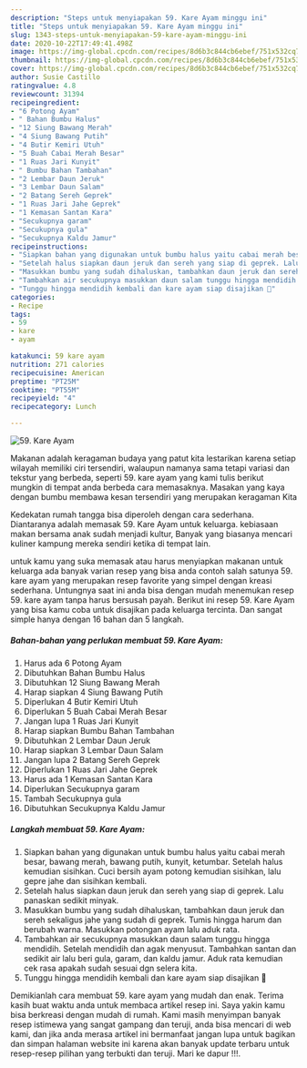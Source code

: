 ```yaml
---
description: "Steps untuk menyiapakan 59. Kare Ayam minggu ini"
title: "Steps untuk menyiapakan 59. Kare Ayam minggu ini"
slug: 1343-steps-untuk-menyiapakan-59-kare-ayam-minggu-ini
date: 2020-10-22T17:49:41.498Z
image: https://img-global.cpcdn.com/recipes/8d6b3c844cb6ebef/751x532cq70/59-kare-ayam-foto-resep-utama.jpg
thumbnail: https://img-global.cpcdn.com/recipes/8d6b3c844cb6ebef/751x532cq70/59-kare-ayam-foto-resep-utama.jpg
cover: https://img-global.cpcdn.com/recipes/8d6b3c844cb6ebef/751x532cq70/59-kare-ayam-foto-resep-utama.jpg
author: Susie Castillo
ratingvalue: 4.8
reviewcount: 31394
recipeingredient:
- "6 Potong Ayam"
- " Bahan Bumbu Halus"
- "12 Siung Bawang Merah"
- "4 Siung Bawang Putih"
- "4 Butir Kemiri Utuh"
- "5 Buah Cabai Merah Besar"
- "1 Ruas Jari Kunyit"
- " Bumbu Bahan Tambahan"
- "2 Lembar Daun Jeruk"
- "3 Lembar Daun Salam"
- "2 Batang Sereh Geprek"
- "1 Ruas Jari Jahe Geprek"
- "1 Kemasan Santan Kara"
- "Secukupnya garam"
- "Secukupnya gula"
- "Secukupnya Kaldu Jamur"
recipeinstructions:
- "Siapkan bahan yang digunakan untuk bumbu halus yaitu cabai merah besar, bawang merah, bawang putih, kunyit, ketumbar. Setelah halus kemudian sisihkan. Cuci bersih ayam potong kemudian sisihkan, lalu gepre jahe dan sisihkan kembali."
- "Setelah halus siapkan daun jeruk dan sereh yang siap di geprek. Lalu panaskan sedikit minyak."
- "Masukkan bumbu yang sudah dihaluskan, tambahkan daun jeruk dan sereh sekaligus jahe yang sudah di geprek. Tumis hingga harum dan berubah warna. Masukkan potongan ayam lalu aduk rata."
- "Tambahkan air secukupnya masukkan daun salam tunggu hingga mendidih. Setelah mendidih dan agak menyusut. Tambahkan santan dan sedikit air lalu beri gula, garam, dan kaldu jamur. Aduk rata kemudian cek rasa apakah sudah sesuai dgn selera kita."
- "Tunggu hingga mendidih kembali dan kare ayam siap disajikan 🥰"
categories:
- Recipe
tags:
- 59
- kare
- ayam

katakunci: 59 kare ayam 
nutrition: 271 calories
recipecuisine: American
preptime: "PT25M"
cooktime: "PT55M"
recipeyield: "4"
recipecategory: Lunch

---
```



![59. Kare Ayam](https://img-global.cpcdn.com/recipes/8d6b3c844cb6ebef/751x532cq70/59-kare-ayam-foto-resep-utama.jpg)

Makanan adalah keragaman budaya yang patut kita lestarikan karena setiap wilayah memiliki ciri tersendiri, walaupun namanya sama tetapi variasi dan tekstur yang berbeda, seperti 59. kare ayam yang kami tulis berikut mungkin di tempat anda berbeda cara memasaknya. Masakan yang kaya dengan bumbu membawa kesan tersendiri yang merupakan keragaman Kita



Kedekatan rumah tangga bisa diperoleh dengan cara sederhana. Diantaranya adalah memasak 59. Kare Ayam untuk keluarga. kebiasaan makan bersama anak sudah menjadi kultur, Banyak yang biasanya mencari kuliner kampung mereka sendiri ketika di tempat lain.

untuk kamu yang suka memasak atau harus menyiapkan makanan untuk keluarga ada banyak varian resep yang bisa anda contoh salah satunya 59. kare ayam yang merupakan resep favorite yang simpel dengan kreasi sederhana. Untungnya saat ini anda bisa dengan mudah menemukan resep 59. kare ayam tanpa harus bersusah payah.
Berikut ini resep 59. Kare Ayam yang bisa kamu coba untuk disajikan pada keluarga tercinta. Dan sangat simple hanya dengan 16 bahan dan 5 langkah.


<!--inarticleads1-->

##### Bahan-bahan yang perlukan membuat 59. Kare Ayam:

1. Harus ada 6 Potong Ayam
1. Dibutuhkan  Bahan Bumbu Halus
1. Dibutuhkan 12 Siung Bawang Merah
1. Harap siapkan 4 Siung Bawang Putih
1. Diperlukan 4 Butir Kemiri Utuh
1. Diperlukan 5 Buah Cabai Merah Besar
1. Jangan lupa 1 Ruas Jari Kunyit
1. Harap siapkan  Bumbu Bahan Tambahan
1. Dibutuhkan 2 Lembar Daun Jeruk
1. Harap siapkan 3 Lembar Daun Salam
1. Jangan lupa 2 Batang Sereh Geprek
1. Diperlukan 1 Ruas Jari Jahe Geprek
1. Harus ada 1 Kemasan Santan Kara
1. Diperlukan Secukupnya garam
1. Tambah Secukupnya gula
1. Dibutuhkan Secukupnya Kaldu Jamur




<!--inarticleads2-->

##### Langkah membuat  59. Kare Ayam:

1. Siapkan bahan yang digunakan untuk bumbu halus yaitu cabai merah besar, bawang merah, bawang putih, kunyit, ketumbar. Setelah halus kemudian sisihkan. Cuci bersih ayam potong kemudian sisihkan, lalu gepre jahe dan sisihkan kembali.
1. Setelah halus siapkan daun jeruk dan sereh yang siap di geprek. Lalu panaskan sedikit minyak.
1. Masukkan bumbu yang sudah dihaluskan, tambahkan daun jeruk dan sereh sekaligus jahe yang sudah di geprek. Tumis hingga harum dan berubah warna. Masukkan potongan ayam lalu aduk rata.
1. Tambahkan air secukupnya masukkan daun salam tunggu hingga mendidih. Setelah mendidih dan agak menyusut. Tambahkan santan dan sedikit air lalu beri gula, garam, dan kaldu jamur. Aduk rata kemudian cek rasa apakah sudah sesuai dgn selera kita.
1. Tunggu hingga mendidih kembali dan kare ayam siap disajikan 🥰




Demikianlah cara membuat 59. kare ayam yang mudah dan enak. Terima kasih buat waktu anda untuk membaca artikel resep ini. Saya yakin kamu bisa berkreasi dengan mudah di rumah. Kami masih menyimpan banyak resep istimewa yang sangat gampang dan teruji, anda bisa mencari di web kami, dan jika anda merasa artikel ini bermanfaat jangan lupa untuk bagikan dan simpan halaman website ini karena akan banyak update terbaru untuk resep-resep pilihan yang terbukti dan teruji. Mari ke dapur !!!. 
